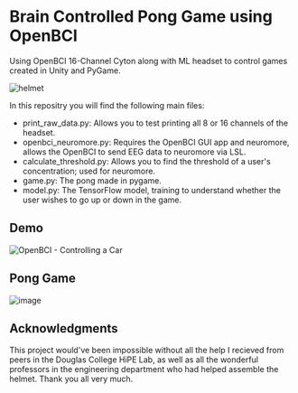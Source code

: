 # Brain Controlled Pong Game using OpenBCI
Using OpenBCI 16-Channel Cyton along with ML headset to control games created in Unity and PyGame.

![helmet](https://user-images.githubusercontent.com/69658141/186826678-aac05fa4-972d-4054-ac93-d170ae0f7736.jpg)

In this repositry you will find the following main files:
 *  print_raw_data.py: Allows you to test printing all 8 or 16 channels of the headset.
 *  openbci_neuromore.py: Requires the OpenBCI GUI app and neuromore, allows the OpenBCI to send EEG data to neuromore via LSL.
 *  calculate_threshold.py: Allows you to find the threshold of a user's concentration; used for neuromore.
 *  game.py: The pong made in pygame.
 *  model.py: The TensorFlow model, training to understand whether the user wishes to go up or down in the game.

## Demo
![OpenBCI - Controlling a Car](https://user-images.githubusercontent.com/69658141/186831586-7b3a7d5b-26ba-4539-9a48-9b553891744a.gif)

## Pong Game
![image](https://user-images.githubusercontent.com/69658141/186831818-2e9eb98c-05eb-484a-bdb7-04bdf76ceef8.png)

## Acknowledgments
This project would've been impossible without all the help I recieved from peers in the Douglas College HiPE Lab, as well as all the wonderful professors in the engineering department who had helped assemble the helmet. Thank you all very much.
